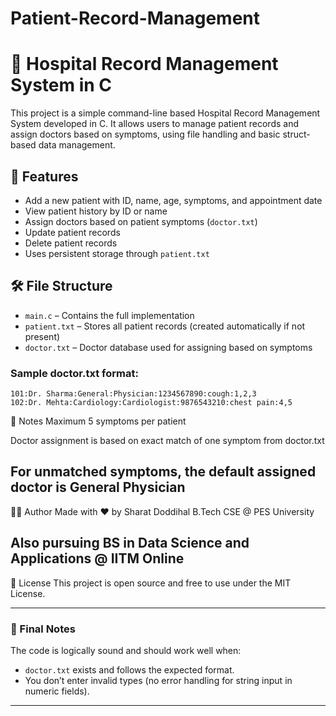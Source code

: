 # Patient-Record-Management
# 🏥 Hospital Record Management System in C

This project is a simple command-line based Hospital Record Management System developed in C. It allows users to manage patient records and assign doctors based on symptoms, using file handling and basic struct-based data management.

## 📂 Features

- Add a new patient with ID, name, age, symptoms, and appointment date
- View patient history by ID or name
- Assign doctors based on patient symptoms (`doctor.txt`)
- Update patient records
- Delete patient records
- Uses persistent storage through `patient.txt`

## 🛠️ File Structure

- `main.c` – Contains the full implementation
- `patient.txt` – Stores all patient records (created automatically if not present)
- `doctor.txt` – Doctor database used for assigning based on symptoms

### Sample doctor.txt format:

```
101:Dr. Sharma:General:Physician:1234567890:cough:1,2,3
102:Dr. Mehta:Cardiology:Cardiologist:9876543210:chest pain:4,5

```
🧾 Notes
Maximum 5 symptoms per patient

Doctor assignment is based on exact match of one symptom from doctor.txt

For unmatched symptoms, the default assigned doctor is General Physician
---
👨‍💻 Author
Made with ❤️ by Sharat Doddihal
B.Tech CSE @ PES University

Also pursuing BS in Data Science and Applications @ IITM Online
---
📜 License
This project is open source and free to use under the MIT License.

---

### 🧪 Final Notes

The code is logically sound and should work well when:
- `doctor.txt` exists and follows the expected format.
- You don’t enter invalid types (no error handling for string input in numeric fields).

---


